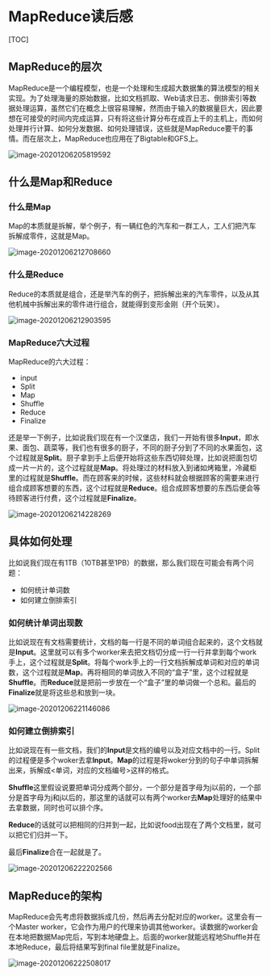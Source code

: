 # MapReduce读后感

[TOC]

## MapReduce的层次

MapReduce是一个编程模型，也是一个处理和生成超大数据集的算法模型的相关实现。为了处理海量的原始数据，比如文档抓取、Web请求日志、倒排索引等数据处理运算，虽然它们在概念上很容易理解，然而由于输入的数据量巨大，因此要想在可接受的时间内完成运算，只有将这些计算分布在成百上千的主机上，而如何处理并行计算、如何分发数据、如何处理错误，这些就是MapReduce要干的事情。而在层次上，MapReduce也应用在了Bigtable和GFS上。

![image-20201206205819592](http://image.hihia.top/Screenshot/image-20201206205819592.png)

## 什么是Map和Reduce

### 什么是Map

Map的本质就是拆解，举个例子，有一辆红色的汽车和一群工人，工人们把汽车拆解成零件，这就是Map。

![image-20201206212708660](http://image.hihia.top/Screenshot/image-20201206212708660.png)

### 什么是Reduce

Reduce的本质就是组合，还是举汽车的例子，把拆解出来的汽车零件，以及从其他机械中拆解出来的零件进行组合，就能得到变形金刚（开个玩笑）。

![image-20201206212903595](http://image.hihia.top/Screenshot/image-20201206212903595.png)

### MapReduce六大过程

MapReduce的六大过程：

- input
- Split
- Map
- Shuffle
- Reduce
- Finalize

还是举一下例子，比如说我们现在有一个汉堡店，我们一开始有很多**Input**，即水果、面包、蔬菜等，我们也有很多的厨子，不同的厨子分到了不同的水果面包，这个过程就是**Split**。厨子拿到手上后便开始将这些东西切碎处理，比如说把面包切成一片一片的，这个过程就是**Map**。将处理过的材料放入到诸如烤箱里，冷藏柜里的过程就是**Shuffle**。而在顾客来的时候，这些材料就会根据顾客的需要来进行组合成顾客想要的东西，这个过程就是**Reduce**。组合成顾客想要的东西后便会等待顾客进行付费，这个过程就是**Finalize**。

![image-20201206214228269](http://image.hihia.top/Screenshot/image-20201206214228269.png)

## 具体如何处理

比如说我们现在有1TB（10TB甚至1PB）的数据，那么我们现在可能会有两个问题：

- 如何统计单词数
- 如何建立倒排索引

### 如何统计单词出现数

比如说现在有文档需要统计，文档的每一行是不同的单词组合起来的，这个文档就是**Input**。这里就可以有多个worker来去把文档切分成一行一行并拿到每个work手上，这个过程就是**Split**。将每个work手上的一行文档拆解成单词和对应的单词数，这个过程就是**Map**。再将相同的单词放入不同的“盒子”里，这个过程就是**Shuffle**。而**Reduce**就是把前一步放在一个“盒子”里的单词做一个总和。最后的**Finalize**就是将这些总和放到一块。

![image-20201206221146086](http://image.hihia.top/Screenshot/image-20201206221146086.png)

### 如何建立倒排索引

比如说现在有一些文档，我们的**Input**是文档的编号以及对应文档中的一行。Split的过程便是多个woker去拿**Input**。**Map**的过程是将woker分到的句子中单词拆解出来，拆解成<单词，对应的文档编号>这样的格式。

**Shuffle**这里假设说要把单词分成两个部分，一个部分是首字母为j以前的，一个部分是首字母为j和j以后的，那这里的话就可以有两个worker去**Map**处理好的结果中去拿数据，同时也可以排个序。

**Reduce**的话就可以把相同的归并到一起，比如说food出现在了两个文档里，就可以把它们归并一下。

最后**Finalize**合在一起就是了。

![image-20201206222202566](http://image.hihia.top/Screenshot/image-20201206222202566.png)

## MapReduce的架构

MapReduce会先考虑将数据拆成几份，然后再去分配对应的worker。这里会有一个Master worker，它会作为用户的代理来协调其他worker。读数据的worker会在本地把数据Map完后，写到本地硬盘上。后面的worker就能远程地Shuffle并在本地Reduce，最后将结果写到final file里就是Finalize。

![image-20201206222508017](http://image.hihia.top/Screenshot/image-20201206222508017.png)